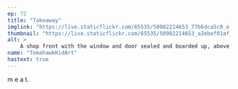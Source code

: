 ```yaml
---
ep: 72
title: "Takeaway"
imglink: "https://live.staticflickr.com/65535/50982214653_77b6dca5c0_o.jpg"
thumbnail: "https://live.staticflickr.com/65535/50982214653_a2ebef01af_q.jpg"
alt: >
    A shop front with the window and door sealed and boarded up, above is a sign reading "food" in bold letters in the middle, and "grill" in smaller red letters on either side. The boards on the window and door have posters spread about on them, some of them with squiggles for writing, but others reading "meat is meat".
name: "TomahawkKidArt"
hastext: true
---
```

m e a t.